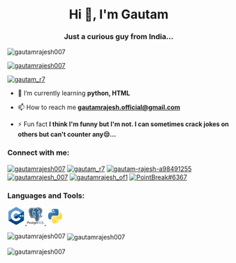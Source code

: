 <h1 align="center">Hi 👋, I'm Gautam</h1>
<h3 align="center">Just a curious guy from India...</h3>

<p align="left"> <img src="https://komarev.com/ghpvc/?username=gautamrajesh007&label=Profile%20views&color=0e75b6&style=flat" alt="gautamrajesh007" /> </p>

<p align="left"> <a href="https://github.com/ryo-ma/github-profile-trophy"><img src="https://github-profile-trophy.vercel.app/?username=gautamrajesh007" alt="gautamrajesh007" /></a> </p>

<p align="left"> <a href="https://twitter.com/gautam_r7" target="blank"><img src="https://img.shields.io/twitter/follow/gautam_r7?logo=twitter&style=for-the-badge" alt="gautam_r7" /></a> </p>

- 🌱 I’m currently learning **python, HTML**

- 📫 How to reach me **gautamrajesh.official@gmail.com**

- ⚡ Fun fact **I think I'm funny but I'm not. I can sometimes crack jokes on others but can't counter any😒...**

<h3 align="left">Connect with me:</h3>
<p align="left">
<a href="https://dev.to/gautamrajesh007" target="blank"><img align="center" src="https://raw.githubusercontent.com/rahuldkjain/github-profile-readme-generator/master/src/images/icons/Social/devto.svg" alt="gautamrajesh007" height="30" width="40" /></a>
<a href="https://twitter.com/gautam_r7" target="blank"><img align="center" src="https://raw.githubusercontent.com/rahuldkjain/github-profile-readme-generator/master/src/images/icons/Social/twitter.svg" alt="gautam_r7" height="30" width="40" /></a>
<a href="https://linkedin.com/in/gautam-rajesh-a98491255" target="blank"><img align="center" src="https://raw.githubusercontent.com/rahuldkjain/github-profile-readme-generator/master/src/images/icons/Social/linked-in-alt.svg" alt="gautam-rajesh-a98491255" height="30" width="40" /></a>
<a href="https://instagram.com/gautamrajesh_007" target="blank"><img align="center" src="https://raw.githubusercontent.com/rahuldkjain/github-profile-readme-generator/master/src/images/icons/Social/instagram.svg" alt="gautamrajesh_007" height="30" width="40" /></a>
<a href="https://www.hackerrank.com/gautamrajesh_of1" target="blank"><img align="center" src="https://raw.githubusercontent.com/rahuldkjain/github-profile-readme-generator/master/src/images/icons/Social/hackerrank.svg" alt="gautamrajesh_of1" height="30" width="40" /></a>
<a href="https://discord.gg/PointBreak#6367" target="blank"><img align="center" src="https://raw.githubusercontent.com/rahuldkjain/github-profile-readme-generator/master/src/images/icons/Social/discord.svg" alt="PointBreak#6367" height="30" width="40" /></a>
</p>

<h3 align="left">Languages and Tools:</h3>
<p align="left"> <a href="https://www.w3schools.com/cpp/" target="_blank" rel="noreferrer"> <img src="https://raw.githubusercontent.com/devicons/devicon/master/icons/cplusplus/cplusplus-original.svg" alt="cplusplus" width="40" height="40"/> </a> <a href="https://www.postgresql.org" target="_blank" rel="noreferrer"> <img src="https://raw.githubusercontent.com/devicons/devicon/master/icons/postgresql/postgresql-original-wordmark.svg" alt="postgresql" width="40" height="40"/> </a> <a href="https://www.python.org" target="_blank" rel="noreferrer"> <img src="https://raw.githubusercontent.com/devicons/devicon/master/icons/python/python-original.svg" alt="python" width="40" height="40"/> </a> </p>

<p><img align="left" src="https://github-readme-stats.vercel.app/api/top-langs?username=gautamrajesh007&show_icons=true&locale=en&layout=compact" alt="gautamrajesh007" /></p>

<p>&nbsp;<img align="center" src="https://github-readme-stats.vercel.app/api?username=gautamrajesh007&show_icons=true&locale=en" alt="gautamrajesh007" /></p>

<p><img align="center" src="https://github-readme-streak-stats.herokuapp.com/?user=gautamrajesh007&" alt="gautamrajesh007" /></p>

